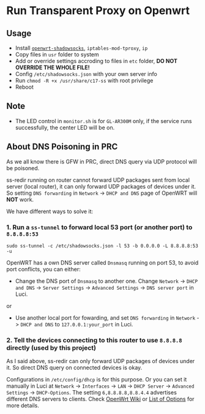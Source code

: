 # Run Transparent Proxy on Openwrt

## Usage

- Install [`openwrt-shadowsocks`](https://github.com/shadowsocks/openwrt-shadowsocks), `iptables-mod-tproxy`, `ip`
- Copy files in `usr` folder to system
- Add or override settings accroding to files in `etc` folder, **DO NOT OVERRIDE THE WHOLE FILE!**
- Config `/etc/shadowsocks.json` with your own server info
- Run `chmod -R +x /usr/share/c17-ss` with root privilege
- Reboot

## Note

- The LED control in `monitor.sh` is for `GL-AR300M` only, if the service runs successfully, the center LED will be on.

## About DNS Poisoning in PRC

As we all know there is GFW in PRC, direct DNS query via UDP protocol will be poisoned.

ss-redir running on router cannot forward UDP packages sent from local server (local router), it can only forward UDP packages of devices under it. So setting `DNS forwarding` in `Network` -> `DHCP and DNS` page of OpenWRT will **NOT** work.

We have different ways to solve it:

### 1. Run a `ss-tunnel` to forward local 53 port (or another port) to `8.8.8.8:53`

`sudo ss-tunnel -c /etc/shadowsocks.json -l 53 -b 0.0.0.0 -L 8.8.8.8:53 -u`

OpenWRT has a own DNS server called `Dnsmasq` running on port 53, to avoid port conflicts, you can either:

- Change the DNS port of `Dnsmasq` to another one. Change  `Network` -> `DHCP and DNS` -> `Server Settings` -> `Advanced Settings` -> `DNS server port` in Luci.

or

- Use another local port for fowarding, and set `DNS forwarding` in `Network` -> `DHCP and DNS` to `127.0.0.1:your_port` in Luci.

### 2. Tell the devices connecting to this router to use `8.8.8.8` directly **(used by this project)**

As I said above, ss-redir can only forward UDP packages of devices under it. So direct DNS query on connected devices is okay.

Configurations in `/etc/config/dhcp` is for this purpose. Or you can set it manually in Luci at `Network` -> `Interfaces` -> `LAN` -> `DHCP Server` -> `Advanced Settings` -> `DHCP-Options`. The setting `6,8.8.8.8,8.8.4.4` advertises different DNS servers to clients. Check [OpenWrt Wiki](https://openwrt.org/docs/guide-user/base-system/dhcp) or [List of Options](http://www.networksorcery.com/enp/protocol/bootp/options.htm) for more details.